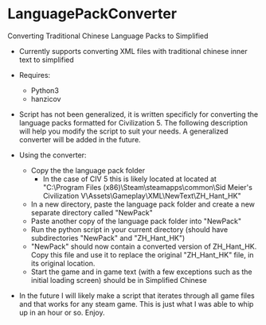 # LanguagePackConverter
Converting Traditional Chinese Language Packs to Simplified


- Currently supports converting XML files with traditional chinese inner text to simplified
- Requires:
  - Python3
  - hanzicov

- Script has not been generalized, it is written specificly for converting the language packs formatted for Civilization 5. The following description will help you modify the script to suit your needs. A generalized converter will be added in the future.

- Using the converter:
  - Copy the the language pack folder
    - In the case of CIV 5 this is likely located at located at "C:\Program Files (x86)\Steam\steamapps\common\Sid Meier's Civilization V\Assets\Gameplay\XML\NewText\ZH_Hant_HK"
  - In a new directory, paste the language pack folder and create a new separate directory called "NewPack"
  - Paste another copy of the language pack folder into "NewPack"
  - Run the python script in your current directory (should have subdirectories "NewPack" and "ZH_Hant_HK")
  - "NewPack" should now contain a converted version of ZH_Hant_HK. Copy this file and use it to replace the original "ZH_Hant_HK" file, in its original location.
  - Start the game and in game text (with a few exceptions such as the initial loading screen) should be in Simplified Chinese
  
  
 - In the future I will likely make a script that iterates through all game files and that works for any steam game. This is just what I was able to whip up in an hour or so. Enjoy.
